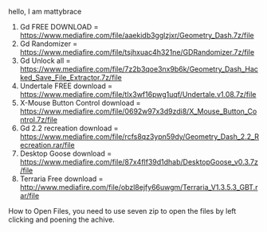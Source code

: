 hello, I am mattybrace
1. Gd FREE DOWNLOAD = https://www.mediafire.com/file/aaekidb3gglzjxr/Geometry_Dash.7z/file
2. Gd Randomizer = https://www.mediafire.com/file/tsjhxuac4h321ne/GDRandomizer.7z/file
3. Gd Unlock all = https://www.mediafire.com/file/7z2b3qoe3nx9b6k/Geometry_Dash_Hacked_Save_File_Extractor.7z/file
4. Undertale FREE download = https://www.mediafire.com/file/tlx3wf16pwg1uqf/Undertale.v1.08.7z/file
5. X-Mouse Button Control download = https://www.mediafire.com/file/0692w97x3d9zdi8/X_Mouse_Button_Control.7z/file
6. Gd 2.2 recreation download = https://www.mediafire.com/file/rcfs8qz3ypn59dy/Geometry_Dash_2.2_Recreation.rar/file
7. Desktop Goose download = https://www.mediafire.com/file/87x4flf39d1dhab/DesktopGoose_v0.3.7z/file
8. Terraria Free download = http://www.mediafire.com/file/obzl8ejfy66uwgm/Terraria_V1.3.5.3_GBT.rar/file




How to Open Files, you need to use seven zip to open the files by left clicking and poening the achive.

